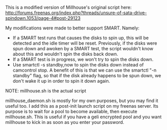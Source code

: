 This is a modified version of Millhouse's original script here:
http://forums.freenas.org/index.php?threads/unsure-of-sata-drive-spindown.1053/page-4#post-29123

My modifications were made to better support SMART. Namely:
* If a SMART test runs that causes the disks to spin up, this will be detected and the idle timer will be reset. Previously, if the disks were spun down and awoken by a SMART test, the script wouldn't know about this and wouldn't spin the disks back down.
* If a SMART test is in progress, we won't try to spin the disks down.
* Use smartctl -s standby,now to spin the disks down instead of camcontrol stop. A benefit of this is that we can use the smartctl "-n standby" flag, so that if the disk already happens to be spun down, we don't wake it up in order to spin it down again.

NOTE:
millhouse.sh is the actual script

millhouse_daemon.sh is mostly for my own purposes, but you may find it useful too. I add this as a post-init launch script on my freenas server. Its purpose is to wait for a pool to become available, then execute millhouse.sh. This is useful if you have a geli encrypted pool and you want millhouse to kick in as soon as you enter your password.

